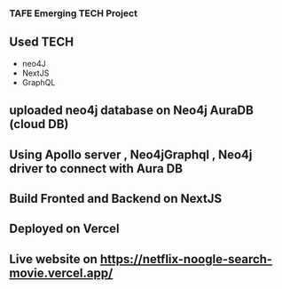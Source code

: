 ### TAFE Emerging TECH Project

## Used TECH

- neo4J
- NextJS
- GraphQL

## uploaded neo4j database on Neo4j AuraDB (cloud DB)

## Using Apollo server , Neo4jGraphql , Neo4j driver to connect with Aura DB

## Build Fronted and Backend on NextJS

## Deployed on Vercel

## Live website on https://netflix-noogle-search-movie.vercel.app/
